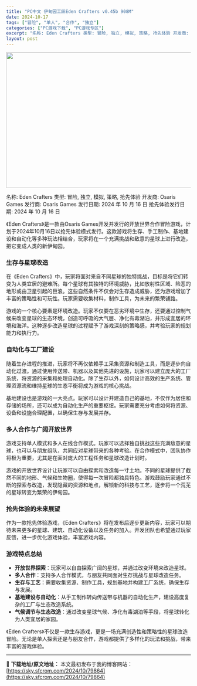 ```yaml
---
title: "PC中文 伊甸园工匠Eden Crafters v0.45b 908M"
date: 2024-10-17
tags: ["冒险", "单人", "合作", "独立"]
categories: ["PC游戏下载", "PC游戏专区"]
excerpt: "名称: Eden Crafters 类型: 冒险, 独立, 模拟, 策略, 抢先体验 开发商: Osaris Games 发行商: Osaris Games 发行日期: 2024 年 10 月 16 日 抢先体验发行日期: 2024 年 10 月 16 日 《Eden Crafters》是一款由Os&hellip;"
layout: post
---
```


<img class="aligncenter size-full wp-image-79865" src="https://sky.sfcrom.com/wp-content/uploads/2024/10/2024101708212636.webp" alt="" width="660" height="370" />

名称: Eden Crafters
类型: 冒险, 独立, 模拟, 策略, 抢先体验
开发商: Osaris Games
发行商: Osaris Games
发行日期: 2024 年 10 月 16 日
抢先体验发行日期: 2024 年 10 月 16 日

《Eden Crafters》是一款由Osaris Games开发并发行的开放世界合作冒险游戏，计划于2024年10月16日以抢先体验模式发行。这款游戏将生存、手工制作、基地建设和自动化等多种玩法相结合，玩家将在一个充满挑战和敌意的星球上进行改造，把它变成人类的新伊甸园。
<h3>生存与星球改造</h3>
在《Eden Crafters》中，玩家将面对来自不同星球的独特挑战，目标是将它们转变为人类宜居的避难所。每个星球有其独特的环境威胁，比如放射性区域、险恶的地形或由卫星引起的巨浪。这些自然条件不仅会对生存造成威胁，还为游戏增加了丰富的策略性和可玩性。玩家需要收集材料，制作工具，为未来的繁荣铺路。

游戏的一个核心要素是环境改造。玩家不仅要在恶劣环境中生存，还要通过控制气候来改变星球的生态环境，创造可呼吸的大气层、净化有毒湖泊，并形成宜居的环境和海洋。这种逐步改造星球的过程赋予了游戏深刻的策略感，并考验玩家的规划能力和执行力。
<h3>自动化与工厂建设</h3>
随着生存进程的推进，玩家将不再仅依赖手工采集资源和制造工具，而是逐步向自动化过渡。通过使用传送带、机器以及其他先进的设施，玩家可以建立庞大的工厂系统，将资源的采集和处理自动化。除了生存以外，如何设计高效的生产系统、管理资源流和维持星球的生态平衡将成为游戏的核心挑战。

基地建设也是游戏的一大亮点。玩家可以设计并建造自己的基地，不仅作为居住和存储的场所，还可以成为自动化生产的重要枢纽。玩家需要充分考虑如何将资源、设备和设施合理配置，以确保生存与发展并存。
<h3>多人合作与广阔开放世界</h3>
游戏支持单人模式和多人在线合作模式。玩家可以选择独自挑战这些充满敌意的星球，也可以与朋友组队，共同应对星球带来的各种考验。在合作模式中，团队协作将极为重要，尤其是在面对庞大的工程任务和星球改造计划时。

游戏的开放世界设计让玩家可以自由探索和改造每一寸土地。不同的星球提供了截然不同的地形、气候和生物圈，使得每一次冒险都独具特色。游戏鼓励玩家通过不断的探索与改造，发现隐藏的资源和地点，解锁新的科技与工艺，逐步将一个荒芜的星球转变为繁荣的伊甸园。
<h3>抢先体验的未来展望</h3>
作为一款抢先体验游戏，《Eden Crafters》将在发布后逐步更新内容，玩家可以期待未来更多的星球、建筑、自动化设备以及任务的加入。开发团队也希望通过玩家反馈，进一步优化游戏体验，丰富游戏内容。
<h3>游戏特点总结</h3>
<ul>
 	<li><strong>开放世界探索</strong>：玩家可以自由探索广阔的星球，并通过改变环境来改造星球。</li>
 	<li><strong>多人合作</strong>：支持多人合作模式，与朋友共同面对生存挑战与星球改造任务。</li>
 	<li><strong>生存与工艺</strong>：需要收集资源、制作工具，规划基地并构建工厂系统，确保生存与发展。</li>
 	<li><strong>基地建设与自动化</strong>：从手工制作转向传送带与机器的自动化生产，建设高度复杂的工厂与生态改造系统。</li>
 	<li><strong>气候调节与生态改造</strong>：通过改变星球气候、净化有毒湖泊等手段，将星球转化为人类宜居的家园。</li>
</ul>
《Eden Crafters》不仅是一款生存游戏，更是一场充满创造性和策略性的星球改造冒险。无论是单人探索还是与朋友合作，游戏都提供了多样化的玩法和挑战，带来丰富的游戏体验。

---
📖 **下载地址/原文地址：** 本文最初发布于我的博客网站：[https://sky.sfcrom.com/2024/10/79864](https://sky.sfcrom.com/2024/10/79864)
